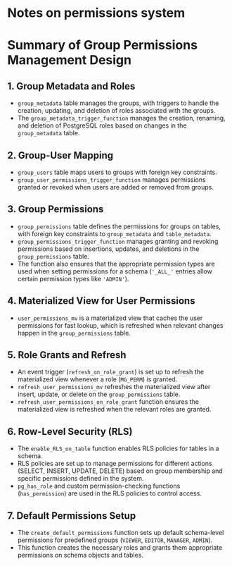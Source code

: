 # Notes on permissions system

# Summary of Group Permissions Management Design

## 1. **Group Metadata and Roles**
- `group_metadata` table manages the groups, with triggers to handle the creation, updating, and deletion of roles associated with the groups.
- The `group_metadata_trigger_function` manages the creation, renaming, and deletion of PostgreSQL roles based on changes in the `group_metadata` table.

## 2. **Group-User Mapping**
- `group_users` table maps users to groups with foreign key constraints.
- `group_user_permissions_trigger_function` manages permissions granted or revoked when users are added or removed from groups.

## 3. **Group Permissions**
- `group_permissions` table defines the permissions for groups on tables, with foreign key constraints to `group_metadata` and `table_metadata`.
- `group_permissions_trigger_function` manages granting and revoking permissions based on insertions, updates, and deletions in the `group_permissions` table.
- The function also ensures that the appropriate permission types are used when setting permissions for a schema (`'_ALL_'` entries allow certain permission types like `'ADMIN'`).

## 4. **Materialized View for User Permissions**
- `user_permissions_mv` is a materialized view that caches the user permissions for fast lookup, which is refreshed when relevant changes happen in the `group_permissions` table.

## 5. **Role Grants and Refresh**
- An event trigger (`refresh_on_role_grant`) is set up to refresh the materialized view whenever a role (`MG_PERM`) is granted.
- `refresh_user_permissions_mv` refreshes the materialized view after insert, update, or delete on the `group_permissions` table.
- `refresh_user_permissions_on_role_grant` function ensures the materialized view is refreshed when the relevant roles are granted.

## 6. **Row-Level Security (RLS)**
- The `enable_RLS_on_table` function enables RLS policies for tables in a schema.
- RLS policies are set up to manage permissions for different actions (SELECT, INSERT, UPDATE, DELETE) based on group membership and specific permissions defined in the system.
- `pg_has_role` and custom permission-checking functions (`has_permission`) are used in the RLS policies to control access.

## 7. **Default Permissions Setup**
- The `create_default_permissions` function sets up default schema-level permissions for predefined groups (`VIEWER`, `EDITOR`, `MANAGER`, `ADMIN`).
- This function creates the necessary roles and grants them appropriate permissions on schema objects and tables.